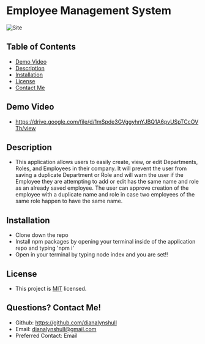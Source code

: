 # Employee Management System

![Site](./demo.gif)

## Table of Contents
* [ Demo Video ](#Demo-Video)
* [ Description ](#Description)
* [ Installation ](#Installation)
* [ License ](#License)
* [ Contact Me ](#contact)

## Demo Video
* https://drive.google.com/file/d/1mSpde3GVggyhnYJBQ1A6pvUSpTCcOVTh/view

## Description
* This application allows users to easily create, view, or edit Departments, Roles, and Employees in their company. It will prevent the user from saving a duplicate Department or Role and will warn the user if the Employee they are attempting to add or edit has the same name and role as an already saved employee. The user can approve creation of the employee with a duplicate name and role in case two employees of the same role happen to have the same name.

## Installation
* Clone down the repo
* Install npm packages by opening your terminal inside of the application repo and typing 'npm i'
* Open in your terminal by typing node index and you are set!!

## License
* This project is [MIT](https://choosealicense.com/licenses/mit/) licensed.<br />

## Questions? Contact Me! <a id="contact"></a>
* Github: https://github.com/dianalynshull
* Email: dianalynshull@gmail.com
* Preferred Contact: Email